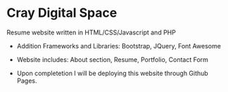 # Cray Digital Space

Resume website written in HTML/CSS/Javascript and PHP

* Addition Frameworks and Libraries:
	Bootstrap,
	JQuery,
	Font Awesome
* Website includes: 
	About section, 
	Resume,
	Portfolio,
	Contact Form
	
* Upon completetion I will be deploying this website through Github Pages.

